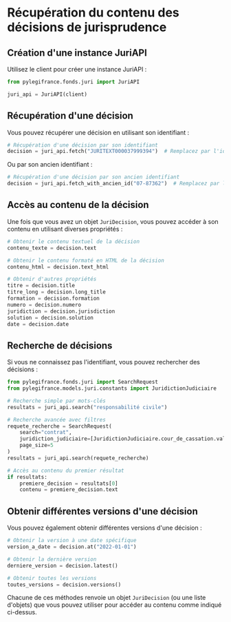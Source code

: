 # Récupération du contenu des décisions de jurisprudence

## Création d'une instance JuriAPI

Utilisez le client pour créer une instance JuriAPI :

```python
from pylegifrance.fonds.juri import JuriAPI

juri_api = JuriAPI(client)
```

## Récupération d'une décision

Vous pouvez récupérer une décision en utilisant son identifiant :

```python
# Récupération d'une décision par son identifiant
decision = juri_api.fetch("JURITEXT000037999394")  # Remplacez par l'identifiant réel de la décision
```

Ou par son ancien identifiant :

```python
# Récupération d'une décision par son ancien identifiant
decision = juri_api.fetch_with_ancien_id("07-87362")  # Remplacez par l'ancien identifiant réel
```

## Accès au contenu de la décision

Une fois que vous avez un objet `JuriDecision`, vous pouvez accéder à son contenu en utilisant diverses propriétés :

```python
# Obtenir le contenu textuel de la décision
contenu_texte = decision.text

# Obtenir le contenu formaté en HTML de la décision
contenu_html = decision.text_html

# Obtenir d'autres propriétés
titre = decision.title
titre_long = decision.long_title
formation = decision.formation
numero = decision.numero
juridiction = decision.jurisdiction
solution = decision.solution
date = decision.date
```

## Recherche de décisions

Si vous ne connaissez pas l'identifiant, vous pouvez rechercher des décisions :

```python
from pylegifrance.fonds.juri import SearchRequest
from pylegifrance.models.juri.constants import JuridictionJudiciaire

# Recherche simple par mots-clés
resultats = juri_api.search("responsabilité civile")

# Recherche avancée avec filtres
requete_recherche = SearchRequest(
    search="contrat",
    juridiction_judiciaire=[JuridictionJudiciaire.cour_de_cassation.value],
    page_size=5
)
resultats = juri_api.search(requete_recherche)

# Accès au contenu du premier résultat
if resultats:
    premiere_decision = resultats[0]
    contenu = premiere_decision.text
```

## Obtenir différentes versions d'une décision

Vous pouvez également obtenir différentes versions d'une décision :

```python
# Obtenir la version à une date spécifique
version_a_date = decision.at("2022-01-01")

# Obtenir la dernière version
derniere_version = decision.latest()

# Obtenir toutes les versions
toutes_versions = decision.versions()
```

Chacune de ces méthodes renvoie un objet `JuriDecision` (ou une liste d'objets) que vous pouvez utiliser pour accéder au contenu comme indiqué ci-dessus.